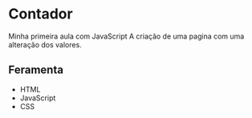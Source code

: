# Contador

Minha primeira aula com JavaScript
A criação de uma pagina com uma alteração dos valores.

## Feramenta

- HTML
- JavaScript
- CSS
